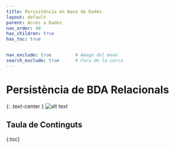 ```yaml
---
title: Persistència en Base de Dades
layout: default
parent: Accés a Dades
nav_order: 40
has_children: true
has_toc: true


nav_exclude: true         # Amaga del menú
search_exclude: true      # Fora de la cerca
---
```



# Persistència de BDA Relacionals
{: .text-center }
![alt text](imatges/1db.jpg)

## Taula de Continguts
{:toc}
